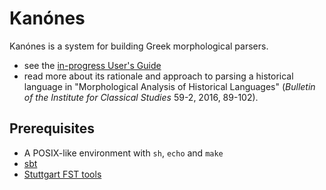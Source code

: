 # Kanónes

Kanónes is a system for building Greek morphological parsers.

-   see the [in-progress User's Guide](https://neelsmith.github.io/kanones/)
-   read more about its rationale and approach to parsing a historical language in "Morphological Analysis of Historical Languages" (*Bulletin of the Institute for Classical Studies* 59-2, 2016, 89-102).


## Prerequisites

-   A POSIX-like environment with `sh`, `echo` and `make`
-   [sbt](https://github.com/sbt/sbt)
-   [Stuttgart FST tools](http://www.cis.uni-muenchen.de/~schmid/tools/SFST/)
